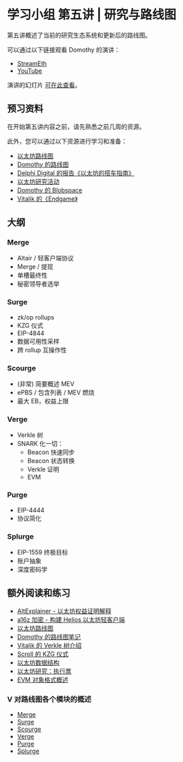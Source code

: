 # 学习小组 第五讲 | 研究与路线图

第五讲概述了当前的研究生态系统和更新后的路线图。

可以通过以下链接观看 Domothy 的演讲：
- [StreamEth](https://streameth.org/watch?event=&session=UClaoL12W00)
- [YouTube](https://www.youtube.com/embed/UClaoL12W00?si=F-H6YMD7hgjjP2AM)

演讲的幻灯片 [可在此查看](https://github.com/eth-protocol-fellows/protocol-studies/blob/main/docs/eps/presentations/week5.pdf)。

## 预习资料

在开始第五讲内容之前，请先熟悉之前几周的资源。

此外，您可以通过以下资源进行学习和准备：
- [以太坊路线图](https://ethereum.org/en/roadmap/)
- [Domothy 的路线图](https://domothy.com/roadmap/)
- [Delphi Digital 的报告《以太坊的搭车指南》](https://members.delphidigital.io/reports/the-hitchhikers-guide-to-ethereum)
- [以太坊研究活动](https://ethereum.org/en/community/research/#active-areas-of-ethereum-research)
- [Domothy 的 Blobspace](https://domothy.com/blobspace/)
- [Vitalik 的《Endgame》](https://vitalik.eth.limo/general/2021/12/06/endgame.html)

## 大纲

### Merge
- Altair / 轻客户端协议
- Merge / 提现
- 单槽最终性
- 秘密领导者选举

### Surge
- zk/op rollups
- KZG 仪式
- EIP-4844
- 数据可用性采样
- 跨 rollup 互操作性

### Scourge
- (非常) 简要概述 MEV
- ePBS / 包含列表 / MEV 燃烧
- 最大 EB，权益上限

### Verge
- Verkle 树
- SNARK 化一切：
  - Beacon 快速同步
  - Beacon 状态转换
  - Verkle 证明
  - EVM

### Purge
- EIP-4444
- 协议简化

### Splurge
- EIP-1559 终极目标
- 账户抽象
- 深度密码学

## 额外阅读和练习

- [AltExplainer - 以太坊权益证明解释](https://www.youtube.com/watch?v=5gfNUVmX3Es)
- [a16z 加密 - 构建 Helios 以太坊轻客户端](https://a16zcrypto.com/posts/article/building-helios-ethereum-light-client/)
- [以太坊路线图](https://ethroadmap.com/)
- [Domothy 的路线图笔记](https://notes.ethereum.org/@domothy/roadmap)
- [Vitalik 的 Verkle 树介绍](https://vitalik.eth.limo/general/2021/06/18/verkle.html)
- [Scroll 的 KZG 仪式](https://scroll.io/blog/kzg)
- [以太坊数据结构](https://arxiv.org/pdf/2108.05513.pdf)
- [以太坊研究：执行票](https://ethresear.ch/t/execution-tickets/17944)
- [EVM 对象格式概述](https://notes.ethereum.org/@ipsilon/evm-object-format-overview)

### V 对路线图各个模块的概述

- [Merge](https://vitalik.eth.limo/general/2024/10/14/futures1.html)
- [Surge](https://vitalik.eth.limo/general/2024/10/17/futures2.html)
- [Scourge](https://vitalik.eth.limo/general/2024/10/20/futures3.html)
- [Verge](https://vitalik.eth.limo/general/2024/10/23/futures4.html)
- [Purge](https://vitalik.eth.limo/general/2024/10/26/futures5.html)
- [Splurge](https://vitalik.eth.limo/general/2024/10/29/futures6.html)
